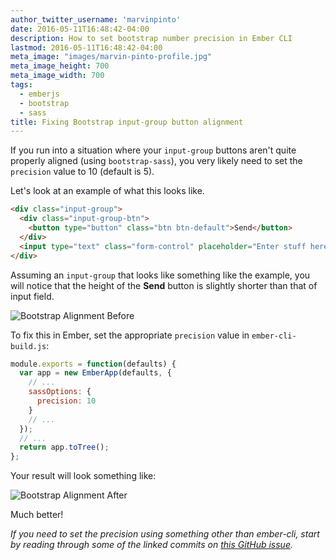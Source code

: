 ```yaml
---
author_twitter_username: 'marvinpinto'
date: 2016-05-11T16:48:42-04:00
description: How to set bootstrap number precision in Ember CLI
lastmod: 2016-05-11T16:48:42-04:00
meta_image: "images/marvin-pinto-profile.jpg"
meta_image_height: 700
meta_image_width: 700
tags:
  - emberjs
  - bootstrap
  - sass
title: Fixing Bootstrap input-group button alignment
---
```


If you run into a situation where your `input-group` buttons aren't quite
properly aligned (using `bootstrap-sass`), you very likely need to set the
`precision` value to 10 (default is 5).

Let's look at an example of what this looks like.

``` html
<div class="input-group">
  <div class="input-group-btn">
    <button type="button" class="btn btn-default">Send</button>
  </div>
  <input type="text" class="form-control" placeholder="Enter stuff here">
</div>
```

Assuming an `input-group` that looks like something like the example, you will
notice that the height of the **Send** button is slightly shorter than that of
input field.

<img src="/images/2016-05-11-bootstrap-button-before.jpg" alt="Bootstrap Alignment Before" class="img-responsive">

To fix this in Ember, set the appropriate `precision` value in
`ember-cli-build.js`:

``` js
module.exports = function(defaults) {
  var app = new EmberApp(defaults, {
    // ...
    sassOptions: {
      precision: 10
    }
    // ...
  });
  // ...
  return app.toTree();
};
```

Your result will look something like:

<img src="/images/2016-05-11-bootstrap-button-after.jpg" alt="Bootstrap Alignment After" class="img-responsive">

Much better!

_If you need to set the precision using something other than ember-cli, start
by reading through some of the linked commits on [this GitHub
issue](https://github.com/twbs/bootstrap-sass/issues/409)._
